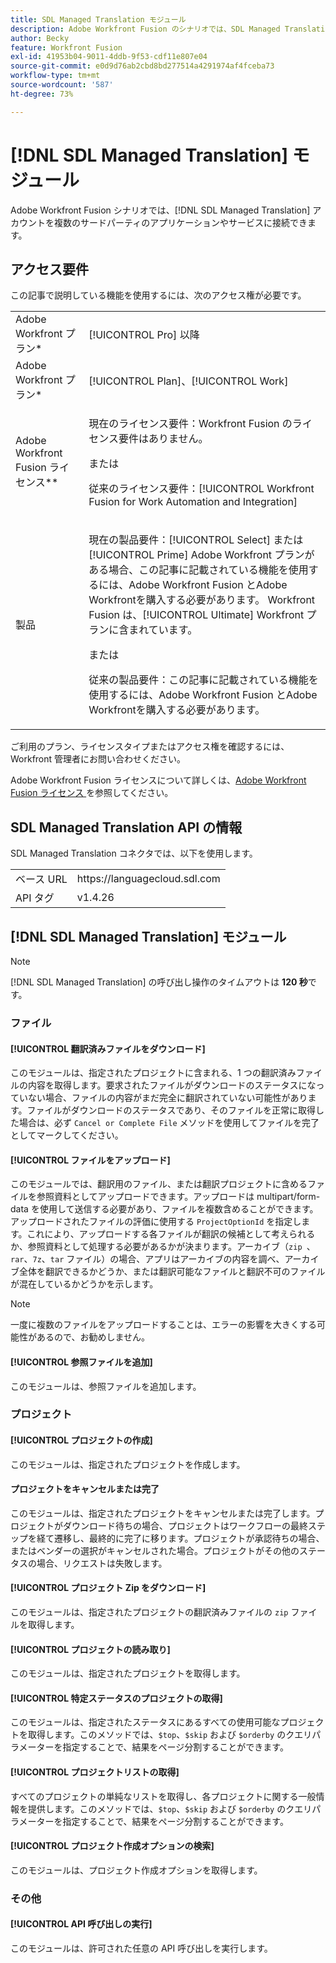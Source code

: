 ```yaml
---
title: SDL Managed Translation モジュール
description: Adobe Workfront Fusion のシナリオでは、SDL Managed Translation アカウントを複数のサードパーティ製アプリケーションおよびサービスに接続できます。
author: Becky
feature: Workfront Fusion
exl-id: 41953b04-9011-4ddb-9f53-cdf11e807e04
source-git-commit: e0d9d76ab2cbd8bd277514a4291974af4fceba73
workflow-type: tm+mt
source-wordcount: '587'
ht-degree: 73%

---
```


# [!DNL SDL Managed Translation] モジュール

Adobe Workfront Fusion シナリオでは、[!DNL SDL Managed Translation] アカウントを複数のサードパーティのアプリケーションやサービスに接続できます。

## アクセス要件

この記事で説明している機能を使用するには、次のアクセス権が必要です。

<table style="table-layout:auto"> 
 <col> 
 <col> 
 <tbody> 
  <tr> 
   <td role="rowheader">Adobe Workfront プラン*</td>
  <td> <p>[!UICONTROL Pro] 以降</p> </td>
  </tr> 
  <tr data-mc-conditions=""> 
   <td role="rowheader">Adobe Workfront プラン*</td>
   <td> <p>[!UICONTROL Plan]、[!UICONTROL Work]</p> </td> 
  </tr> 
  <tr> 
   <td role="rowheader">Adobe Workfront Fusion ライセンス**</td> 
   <td>
   <p>現在のライセンス要件：Workfront Fusion のライセンス要件はありません。</p>
   <p>または</p>
   <p>従来のライセンス要件：[!UICONTROL Workfront Fusion for Work Automation and Integration] </p>
   </td> 
  </tr> 
  <tr> 
   <td role="rowheader">製品</td> 
   <td>
   <p>現在の製品要件：[!UICONTROL Select] または [!UICONTROL Prime] Adobe Workfront プランがある場合、この記事に記載されている機能を使用するには、Adobe Workfront Fusion とAdobe Workfrontを購入する必要があります。 Workfront Fusion は、[!UICONTROL Ultimate] Workfront プランに含まれています。</p>
   <p>または</p>
   <p>従来の製品要件：この記事に記載されている機能を使用するには、Adobe Workfront Fusion とAdobe Workfrontを購入する必要があります。</p>
   </td> 
  </tr> 
 </tbody> 
</table>

ご利用のプラン、ライセンスタイプまたはアクセス権を確認するには、Workfront 管理者にお問い合わせください。

Adobe Workfront Fusion ライセンスについて詳しくは、[Adobe Workfront Fusion ライセンス ](/help/workfront-fusion/set-up-and-manage-workfront-fusion/licensing-operations-overview/license-automation-vs-integration.md) を参照してください。

## SDL Managed Translation API の情報

SDL Managed Translation コネクタでは、以下を使用します。

<table style="table-layout:auto"> 
 <col> 
 <col> 
 <tbody> 
  <tr> 
   <td role="rowheader">ベース URL</td> 
   <td>https://languagecloud.sdl.com</td> 
  </tr>
  <tr> 
   <td role="rowheader">API タグ</td> 
   <td>v1.4.26</td> 
  </tr>
 </tbody> 
 </table>

## [!DNL SDL Managed Translation] モジュール

>[!NOTE]
>
>[!DNL SDL Managed Translation] の呼び出し操作のタイムアウトは **120 秒**&#x200B;です。

### ファイル

#### [!UICONTROL 翻訳済みファイルをダウンロード]

このモジュールは、指定されたプロジェクトに含まれる、1 つの翻訳済みファイルの内容を取得します。要求されたファイルがダウンロードのステータスになっていない場合、ファイルの内容がまだ完全に翻訳されていない可能性があります。ファイルがダウンロードのステータスであり、そのファイルを正常に取得した場合は、必ず `Cancel or Complete File` メソッドを使用してファイルを完了としてマークしてください。

#### [!UICONTROL ファイルをアップロード]

このモジュールでは、翻訳用のファイル、または翻訳プロジェクトに含めるファイルを参照資料としてアップロードできます。アップロードは multipart/form-data を使用して送信する必要があり、ファイルを複数含めることができます。アップロードされたファイルの評価に使用する `ProjectOptionId` を指定します。これにより、アップロードする各ファイルが翻訳の候補として考えられるか、参照資料として処理する必要があるかが決まります。アーカイブ（`zip `、`rar`、`7z`、`tar` ファイル）の場合、アプリはアーカイブの内容を調べ、アーカイブ全体を翻訳できるかどうか、または翻訳可能なファイルと翻訳不可のファイルが混在しているかどうかを示します。

>[!NOTE]
>
>一度に複数のファイルをアップロードすることは、エラーの影響を大きくする可能性があるので、お勧めしません。

#### [!UICONTROL 参照ファイルを追加]

このモジュールは、参照ファイルを追加します。

### プロジェクト

#### [!UICONTROL プロジェクトの作成]

このモジュールは、指定されたプロジェクトを作成します。

#### プロジェクトをキャンセルまたは完了

このモジュールは、指定されたプロジェクトをキャンセルまたは完了します。プロジェクトがダウンロード待ちの場合、プロジェクトはワークフローの最終ステップを経て遷移し、最終的に完了に移ります。プロジェクトが承認待ちの場合、またはベンダーの選択がキャンセルされた場合。プロジェクトがその他のステータスの場合、リクエストは失敗します。

#### [!UICONTROL プロジェクト Zip をダウンロード]

このモジュールは、指定されたプロジェクトの翻訳済みファイルの `zip` ファイルを取得します。

#### [!UICONTROL プロジェクトの読み取り]

このモジュールは、指定されたプロジェクトを取得します。

#### [!UICONTROL 特定ステータスのプロジェクトの取得]

このモジュールは、指定されたステータスにあるすべての使用可能なプロジェクトを取得します。このメソッドでは、`$top`、`$skip` および `$orderby` のクエリパラメーターを指定することで、結果をページ分割することができます。

#### [!UICONTROL プロジェクトリストの取得]

すべてのプロジェクトの単純なリストを取得し、各プロジェクトに関する一般情報を提供します。このメソッドでは、`$top`、`$skip` および `$orderby` のクエリパラメーターを指定することで、結果をページ分割することができます。

#### [!UICONTROL プロジェクト作成オプションの検索]

このモジュールは、プロジェクト作成オプションを取得します。

### その他

#### [!UICONTROL API 呼び出しの実行]

このモジュールは、許可された任意の API 呼び出しを実行します。
